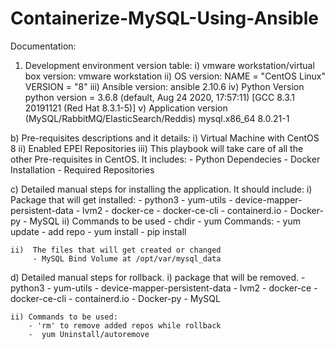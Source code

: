 # Containerize-MySQL-Using-Ansible
Documentation: 
1. Development environment version table:
    i) vmware workstation/virtual box version: vmware workstation 
    ii) OS version:
        NAME = "CentOS Linux"
        VERSION = "8"
    iii) Ansible version: ansible 2.10.6
    iv) Python Version
        python version = 3.6.8 (default, Aug 24 2020, 17:57:11) [GCC 8.3.1 20191121 (Red Hat 8.3.1-5)]
    v) Application version (MySQL/RabbitMQ/ElasticSearch/Reddis)
        mysql.x86_64 8.0.21-1

b) Pre-requisites descriptions and it details:
    i) Virtual Machine with CentOS 8
    ii) Enabled EPEl Repositories
    iii) This playbook will take care of all the other Pre-requisites in CentOS. It includes:
         - Python Dependecies
         - Docker Installation
         - Required Repositories
         
c) Detailed manual steps for installing the application. It  should include:
    i) Package that will get installed:
        - python3
        - yum-utils
        - device-mapper-persistent-data
        - lvm2
        - docker-ce
        - docker-ce-cli
        - containerd.io
        - Docker-py
        - MySQL
    ii) Commands to be used
        - chdir
        - yum Commands:
            - yum update
            - add repo
            - yum install
        - pip install
                  
    ii)  The files that will get created or changed
         - MySQL Bind Volume at /opt/var/mysql_data


d) Detailed manual steps for rollback.
    i) package that will be removed. 
        - python3
        - yum-utils
        - device-mapper-persistent-data
        - lvm2
        - docker-ce
        - docker-ce-cli
        - containerd.io
        - Docker-py
        - MySQL

    ii) Commands to be used:
        - 'rm' to remove added repos while rollback
        -  yum Uninstall/autoremove
